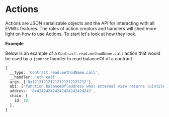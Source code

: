 # Actions

Actions are JSON serializable objects and the API for interacting with all EVMts features. The roles of action creators and handlers will shed more light on how to use Actions. To start let's look at how they look.

**Example**

Below is an example of a `Contract.read.methodName.call` action that would be used by a `jsonrpc` handler to read balanceOf of a contract

```typescript
{ 
  __type: 'Contract.read.methodName.call',
  __handler: 'eth_call',
  args: ['0x121212121212121212121212'],
  abi: ['function balanceOf(address who) external view returns (uint256 balance)'],
  address: '0x424242424242424242424242',
  chain: {
    id: 10,
  },
}
```

